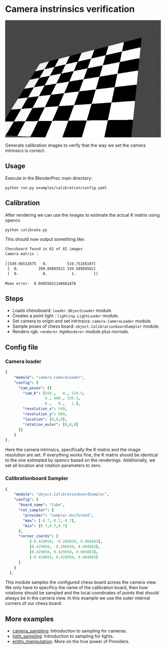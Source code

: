 # Camera instrinsics verification

![](rendering.png)

Generate calibration images to verify that the way we set the camera intrinsics is correct.

## Usage

Execute in the BlenderProc main directory:

```
python run.py examples/calibration/config.yaml
``` 

## Calibration

After rendering we can use the images to estimate the actual K matrix using opencv

```
python calibrate.py
```

This should now output something like:

```
Chessboard found in 62 of 82 images
Camera matrix : 

[[549.94532675   0.         519.75156197]
 [  0.         399.84985521 339.58950562]
 [  0.           0.           1.        ]]

Mean error:  0.04055031146662476
```

## Steps

* Loads chessboard: `loader.ObjectLoader` module.
* Creates a point light : `lighting.LightLoader` module.
* Set camera to origin and set intrinsics: `camera.CameraLoader` module.
* Sample poses of chess board: `object.CalibrationboardSampler` module.
* Renders rgb: `renderer.RgbRenderer` module plus normals.

## Config file

### Camera loader

```yaml
{
    "module": "camera.CameraLoader",
    "config": {
      "cam_poses": [{
        "cam_K": [550.,   0., 519.5,
                  0., 400., 339.5,
                  0.,   0.,   1.],
        "resolution_x": 540,
        "resolution_y": 680,
        "location": [0,0,0],
        "rotation_euler": [0,0,0]
      }]
    }
},
```

Here the camera intrinsics, specifically the K matrix and the image resolution are set.
If everything works fine, the K matrix should be identical to the one estimated by opencv based on the renderings.
Additionally, we set all location and rotation parameters to zero.

### Calibrationboard Sampler

```yaml
{
    "module": "object.CalibrationboardSampler",
    "config": {
      "board_name": "Cube",
      "rot_sampler": {
        "provider": "sampler.Uniform3d",
        "max": [-0.7,-0.7,-0.7],
        "min": [0.7,0.7,0.7]
      },
      "corner_coords": [
           [-0.429058, -0.286038, 0.004883],
           [0.429058, -0.286038, 0.004883],
           [0.429058, 0.429058, 0.004883],
           [-0.429058, 0.429058, 0.004883]
      ]
    }
  },
```

This module samples the configured chess board across the camera view. 
We only have to specificy the name of the calibration board, then how rotations should be sampled and the local coordinates of points that should always be in the camera view.
In this example we use the outer internal corners of our chess board.

## More examples

* [camera_sampling](../camera_sampling): Introduction to sampling for cameras.
* [light_sampling](../light_sampling): Introduction to sampling for lights.
* [entity_manipulation](../entity_manipulation): More on the true power of Providers.

